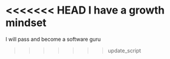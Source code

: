 <<<<<<< HEAD
I have a growth mindset
=======
I will pass and become a software guru
>>>>>>> update_script
